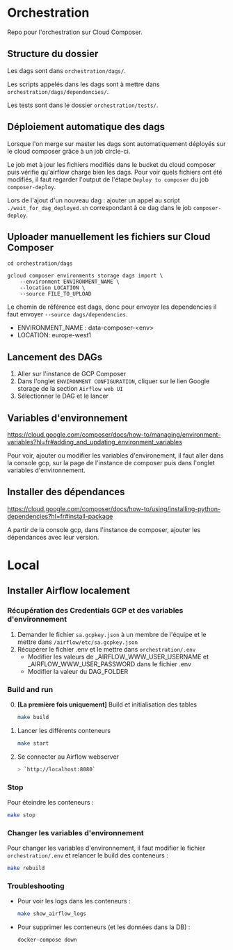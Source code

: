 # Orchestration
Repo pour l'orchestration sur Cloud Composer.

## Structure du dossier

Les dags sont dans `orchestration/dags/`.

Les scripts appelés dans les dags sont à mettre dans `orchestration/dags/dependencies/`.

Les tests sont dans le dossier `orchestration/tests/`.

## Déploiement automatique des dags

Lorsque l'on merge sur master les dags sont automatiquement déployés sur le cloud composer grâce à un job circle-ci.

Le job met à jour les fichiers modifiés dans le bucket du cloud composer puis vérifie qu'airflow charge bien les dags. Pour voir quels fichiers ont été modifiés, il faut regarder l'output de l'étape `Deploy to composer` du job `composer-deploy`.

Lors de l'ajout d'un nouveau dag : ajouter un appel au script `./wait_for_dag_deployed.sh` correspondant à ce dag dans le job `composer-deploy`.

## Uploader manuellement les fichiers sur Cloud Composer

```
cd orchestration/dags

gcloud composer environments storage dags import \
    --environment ENVIRONMENT_NAME \
    --location LOCATION \
    --source FILE_TO_UPLOAD
```

Le chemin de référence est dags, donc pour envoyer les dependencies il faut envoyer `--source dags/dependencies`.


- ENVIRONMENT_NAME : data-composer-\<env>
- LOCATION: europe-west1

## Lancement des DAGs

1. Aller sur l'instance de GCP Composer
2. Dans l'onglet `ENVIRONMENT CONFIGURATION`, cliquer sur le lien Google storage de la section `Airflow web UI`
3. Sélectionner le DAG et le lancer

## Variables d'environnement
https://cloud.google.com/composer/docs/how-to/managing/environment-variables?hl=fr#adding_and_updating_environment_variables

Pour voir, ajouter ou modifier les variables d'environement, il faut aller dans la console gcp, sur la page de l'instance de composer puis dans l'onglet variables d'environnement.

## Installer des dépendances
https://cloud.google.com/composer/docs/how-to/using/installing-python-dependencies?hl=fr#install-package

A partir de la console gcp, dans l'instance de composer, ajouter les dépendances avec leur version.

# Local 

## Installer Airflow localement

### Récupération des Credentials GCP et des variables d'environnement

1. Demander le fichier `sa.gcpkey.json` à un membre de l'équipe et le mettre dans `/airflow/etc/sa.gcpkey.json`
2. Récupérer le fichier .env et le mettre dans `orchestration/.env`
   - Modifier les valeurs de _AIRFLOW_WWW_USER_USERNAME et _AIRFLOW_WWW_USER_PASSWORD dans le fichier .env 
   - Modifier la valeur du DAG_FOLDER

### Build and run

0. **[La première fois uniquement]** Build et initialisation des tables
    ```sh
    make build
    ```
1. Lancer les différents conteneurs
    ```sh
    make start
    ```
2. Se connecter au Airflow webserver
    ```sh
    > `http://localhost:8080`
    ```

### Stop

Pour éteindre les conteneurs :
```sh
make stop
```

### Changer les variables d'environnement

Pour changer les variables d'environnement, il faut modifier le fichier `orchestration/.env` et relancer le build des conteneurs :
```sh
make rebuild
```


### Troubleshooting

* Pour voir les logs dans les conteneurs :
    ```sh
    make show_airflow_logs
    ```

* Pour supprimer les conteneurs (et les données dans la DB) :
    ```sh
    docker-compose down
    ```